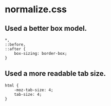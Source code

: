 # normalize.css

## Used a better box model.
```
*,
::before,
::after {
	box-sizing: border-box;
}
```
## Used a more readable tab size.
```
html {
	-moz-tab-size: 4;
	tab-size: 4;
}
```